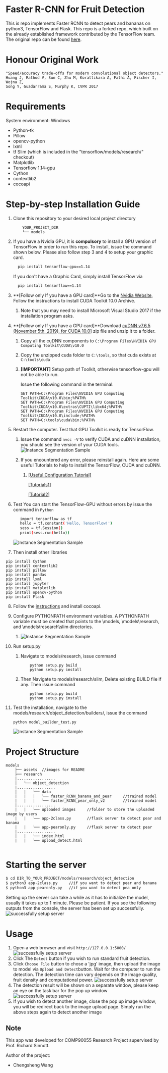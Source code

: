 # Faster R-CNN for Fruit Detection

This is repo implements Faster RCNN to detect pears and bananas on python3, TensorFlow and Flask. This repo is a forked repo, which built on the already established framework contributed by the TensorFlow team. The original repo can be found [here](https://github.com/tensorflow/models).

# Honour Original Work

```
"Speed/accuracy trade-offs for modern convolutional object detectors."
Huang J, Rathod V, Sun C, Zhu M, Korattikara A, Fathi A, Fischer I, Wojna Z,
Song Y, Guadarrama S, Murphy K, CVPR 2017
```

# Requirements

System environment: Windows

- Python-tk
- Pillow
- opencv-python
- lxml
- tf Slim (which is included in the "tensorflow/models/research/" checkout)
- Matplotlib
- Tensorflow 1.14-gpu
- Cython
- contextlib2
- cocoapi

# Step-by-step Installation Guide

1. Clone this repository to your desired local project directory

   ```
       YOUR_PROJECT_DIR
       └── models
   ```

2. If you have a Nvidia GPU, it is **compulsory** to install a GPU version of TensorFlow in order to run this repo. To install, issue the command shown below. Please also follow step 3 and 4 to setup your graphic card. 

   ```bash
     pip install tensorflow-gpu==1.14
   ```

   If you don't have a Graphic Card, simply install TensorFlow via

    ```bash
      pip install tensorflow==1.14
    ```

3. **[Follow only If you have a GPU card]**Go to the [Nvidia Website](https://developer.nvidia.com/cuda-10.0-download-archive), Follow the instructions to install CUDA Toolkit 10.0 Archive. 

   1. Note that you may need to install Microsoft Visual Studio 2017 if the installation program asks.

4. **[Follow only If you have a GPU card]**Download [cuDNN v7.6.5 (November 5th, 2019), for CUDA 10.0](https://developer.nvidia.com/rdp/cudnn-download#a-collapse765-10)] zip file and unzip it to a folder. 

   1. Copy all the cuDNN components to `C:\Program Files\NVIDIA GPU Computing Toolkit\CUDA\v10.0 ` 

   2. Copy the unzipped cuda folder to `C:\tools`, so that cuda exists at `C:\tools\cuda` 

   3. **[IMPORTANT]** Setup path of Toolkit, otherwise tensorflow-gpu will not be able to run. 

      Issue the following command in the terminal:

      ```
      SET PATH=C:\Program Files\NVIDIA GPU Computing Toolkit\CUDA\v10.0\bin;%PATH%
      SET PATH=C:\Program Files\NVIDIA GPU Computing Toolkit\CUDA\v10.0\extras\CUPTI\libx64;%PATH%
      SET PATH=C:\Program Files\NVIDIA GPU Computing Toolkit\CUDA\v10.0\include;%PATH%
      SET PATH=C:\tools\cuda\bin;%PATH%
      ```

5. Restart the computer. Test that GPU Toolkit is ready for TensorFlow. 

   1. Issue the command `nvcc -V` to verify CUDA and cuDNN installation, you should see the version of your CUDA tools. 
      ![Instance Segmentation Sample](assets/cuda_test.jpg)

   2. If you encountered any error, please reinstall again. Here are some useful Tutorials to help to install the TensorFlow, CUDA and cuDNN. 

      1. [[Useful Configuration Tutorial]](https://tensorflow-object-detection-api-tutorial.readthedocs.io/en/latest/install.html)  

         [[Tutorials1]](https://www.tensorflow.org/install/gpu) 

         [[Tutorial2]](https://docs.nvidia.com/deeplearning/sdk/cudnn-install/index.html#install-windows) 

6. Test You can start the TensorFlow-GPU without errors by issue the command in `Python` 

   ```bash
      import tensorflow as tf
      hello = tf.constant('Hello, TensorFlow!')
      sess = tf.Session()
      print(sess.run(hello))
   ```

   ![Instance Segmentation Sample](assets/gpu_test.jpg)   

7. Then install other libraries

```
pip install Cython
pip install contextlib2
pip install pillow
pip install pandas
pip install lxml
pip install jupyter
pip install matplotlib
pip install opencv-python
pip install Flask
```

8. Follow the [instructions](https://github.com/philferriere/cocoapi) and install cocoapi. 

9. Configure PYTHONPATH environment variables. A PYTHONPATH variable must be created that points to the \models, \models\research, and \models\research\slim directories.

   1. ![Instance Segmentation Sample](assets/pythonpath.JPG)
   
10. Run setup.py

    1. Navigate to models/research, issue command 

       ```
           python setup.py build
           python setup.py install
       ```

    2. Then Navigate to models/research/slim, Delete existing BUILD file if any. Then issue command

       ```
           python setup.py build
           python setup.py install
       ```

11. Test the installation, navigate to the models/research/object_detection/builders/, issue the command

        python model_builder_test.py

    ![Instance Segmentation Sample](assets/builder_test.JPG) 

# Project Structure

```
models
    ├── assets  //images for README
    ├── research 
    |.................
    |   └── object_detection
    |.................
    |   |   └── data
    |   |   |   └── faster_RCNN_banana_and_pear 	//trained model
    |   |   |   └── faster_RCNN_pear_only_v2 		//trained model
    |.................
    |   |   └── uploaded images		//folder to store the uploaded image by users
    |   |   └── app-2class.py		//flask server to detect pear and banana
    |   |   └── app-pearonly.py		//flask server to detect pear
    |.................
    |   |   └── index.html
    |   |   └── upload_detect.html
    
```

# Starting the server

```bash
$ cd DIR_TO_YOUR_PROJECT/models/research/object_detection
$ python3 app-2class.py		//if you want to detect pear and banana
$ python3 app-pearonly.py	//if you want to detect pea only
```

Setting up the server can take a while as it has to initialize the model, usually it takes up to 1 minute. Please be patient. If you see the following outputs from the console, the server has been set up successfully.
![successfully setup server](assets/setup_success.JPG)

# Usage

1. Open a web browser and visit `http://127.0.0.1:5000/`![successfully setup server](assets/home_page.png)
2. Click The `Detect` button if you wish to run standard fruit detection. 
3. Click `Choose File` button to chose a 'jpg' image, then upload the image to model via `Upload and Detect`button. Wait for the computer to run the detection. The detection time can vary depends on the image quality, fruit density and computational power. ![successfully setup server](assets/upload.JPG)
4. The detection result will be shown on a separate window, please keep an eye on the task bar for the pop up window![successfully setup server](assets/result.JPG)
5. If you wish to detect another image, close the pop up image window, you will be redirect back to the image upload page. Simply run the above steps again to detect another image

## Note

This app was developed for COMP90055 Research Project supervised by Prof. Richard Sinnott.

Author of the project:

- Chengsheng Wang